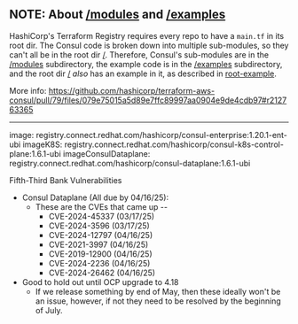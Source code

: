 ## NOTE: About [/modules](https://github.com/hashicorp/terraform-aws-consul/tree/master/modules) and [/examples](https://github.com/hashicorp/terraform-aws-consul/tree/master/examples)

HashiCorp's Terraform Registry requires every repo to have a `main.tf` in its root dir. The Consul code is broken down into multiple sub-modules, so they can't all be in the root dir [/](https://github.com/hashicorp/terraform-aws-consul/tree/master). Therefore, Consul's sub-modules are in the [/modules](https://github.com/hashicorp/terraform-aws-consul/tree/master/modules) subdirectory, the example code is in the [/examples](https://github.com/hashicorp/terraform-aws-consul/tree/master/examples) subdirectory, and the root dir [/](https://github.com/hashicorp/terraform-aws-consul/tree/master) _also_ has an example in it, as described in [root-example](https://github.com/awesome/terraform-aws-consul/tree/master/examples/root-example).

More info: https://github.com/hashicorp/terraform-aws-consul/pull/79/files/079e75015a5d89e7ffc89997aa0904e9de4cdb97#r212763365



---

image: registry.connect.redhat.com/hashicorp/consul-enterprise:1.20.1-ent-ubi
imageK8S: registry.connect.redhat.com/hashicorp/consul-k8s-control-plane:1.6.1-ubi
imageConsulDataplane: registry.connect.redhat.com/hashicorp/consul-dataplane:1.6.1-ubi

Fifth-Third Bank Vulnerabilities
* Consul Dataplane (All due by 04/16/25):
  * These are the CVEs that came up -- 
    * CVE-2024-45337 (03/17/25)
    * CVE-2024-3596 (03/17/25)
    * CVE-2024-12797 (04/16/25)
    * CVE-2021-3997 (04/16/25)
    * CVE-2019-12900 (04/16/25) 
    * CVE-2024-2236 (04/16/25) 
    * CVE-2024-26462 (04/16/25)
* Good to hold out until OCP upgrade to 4.18
  * If we release something by end of May, then these ideally won't be an issue, however, if not they need to be resolved by the beginning of July.